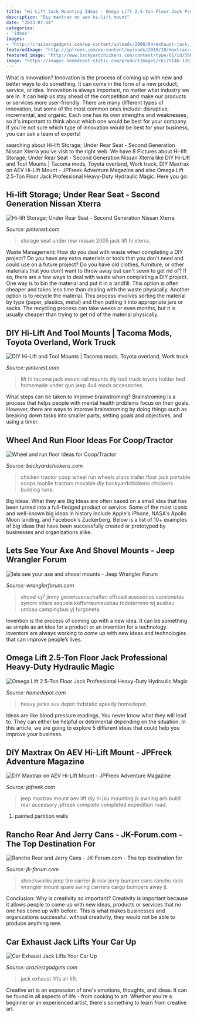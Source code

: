 ```yaml
---
title: "Hi Lift Jack Mounting Ideas - Omega Lift 2.5-ton Floor Jack Professional Heavy-duty Hydraulic Magic"
description: "Diy maxtrax on aev hi-lift mount"
date: "2023-07-14"
categories:
- "ideas"
images:
- "http://craziestgadgets.com/wp-content/uploads/2008/04/exhaust-jack.jpg"
featuredImage: "http://jpfreek.com/wp-content/uploads/2016/10/maxtrax-aev-mount-rear.jpg"
featured_image: "http://www.backyardchickens.com/content/type/61/id/5808628/width/350/height/700/flags/LL"
image: "https://images.homedepot-static.com/productImages/c617514b-13b1-48ad-8d99-2cdb8442c09b/svn/omega-lift-floor-jacks-gq025l-64_300.jpg"
---
```



What is innovation?
Innovation is the process of coming up with new and better ways to do something. It can come in the form of a new product, service, or idea. Innovation is always important, no matter what industry we are in. It can help us stay ahead of the competition and make our products or services more user-friendly.
There are many different types of innovation, but some of the most common ones include: disruptive, incremental, and organic. Each one has its own strengths and weaknesses, so it's important to think about which one would be best for your company. If you're not sure which type of innovation would be best for your business, you can ask a team of experts!

	

		
searching about Hi-lift Storage; Under Rear Seat - Second Generation Nissan Xterra you've visit to the right web. We have 8 Pictures about Hi-lift Storage; Under Rear Seat - Second Generation Nissan Xterra like DIY Hi-Lift and Tool Mounts | Tacoma mods, Toyota overland, Work truck, DIY Maxtrax on AEV Hi-Lift Mount - JPFreek Adventure Magazine and also Omega Lift 2.5-Ton Floor Jack Professional Heavy-Duty Hydraulic Magic. Here you go:
		
    
## Hi-lift Storage; Under Rear Seat - Second Generation Nissan Xterra

<img loading=lazy src="https://i.pinimg.com/736x/ed/9e/e6/ed9ee67867744bc321ec5f541bcc7442.jpg" onerror="this.onerror=null;this.src='https://tse2.mm.bing.net/th?id=OIP.JeaY6xsufCv8TG9TvOLCfAHaFj&amp;pid=15.1';" alt="Hi-lift Storage; Under Rear Seat - Second Generation Nissan Xterra">

_Source: pinterest.com_

>storage seat under rear nissan 2005 jack lift hi xterra. 

	

Waste Management: How do you deal with waste when completing a DIY project?
Do you have any extra materials or tools that you don't need and could use on a future project? Do you have old clothes, furniture, or other materials that you don't want to throw away but can't seem to get rid of? If so, there are a few ways to deal with waste when completing a DIY project. 
One way is to bin the material and put it in a landfill. This option is often cheaper and takes less time than dealing with the waste physically. Another option is to recycle the material. This process involves sorting the material by type (paper, plastics, metal) and then putting it into appropriate jars or sacks. The recycling process can take weeks or even months, but it is usually cheaper than trying to get rid of the material physically.

    
## DIY Hi-Lift And Tool Mounts | Tacoma Mods, Toyota Overland, Work Truck

<img loading=lazy src="https://i.pinimg.com/originals/6d/67/ef/6d67ef6d929bf493150c0f47ce6fb092.jpg" onerror="this.onerror=null;this.src='https://tse2.mm.bing.net/th?id=OIP.LLG0WVyPpfczKT3e9zj0LgHaFj&amp;pid=15.1';" alt="DIY Hi-Lift and Tool Mounts | Tacoma mods, Toyota overland, Work truck">

_Source: pinterest.com_

>lift hi tacoma jack mount rail mounts diy tool truck toyota holder bed homemade under gun jeep 4x4 mods accessories. 

	

What steps can be taken to improve brainstroming?
Brainstroming is a process that helps people with mental health problems focus on their goals. However, there are ways to improve brainstroming by doing things such as breaking down tasks into smaller parts, setting goals and objectives, and using a timer.

    
## Wheel And Run Floor Ideas For Coop/Tractor

<img loading=lazy src="http://www.backyardchickens.com/content/type/61/id/5808628/width/350/height/700/flags/LL" onerror="this.onerror=null;this.src='https://tse3.mm.bing.net/th?id=OIP.ZK5b7hqrBs3xg7XELIEtngHaJ4&amp;pid=15.1';" alt="Wheel and run floor ideas for Coop/Tractor">

_Source: backyardchickens.com_

>chicken tractor coop wheel run wheels plans trailer floor jack portable coops mobile tractors movable diy backyardchickens chickens building runs. 

	

Big Ideas: What they are
Big Ideas are often based on a small idea that has been turned into a full-fledged product or service. Some of the most iconic and well-known big ideas in history include Apple's iPhone, NASA's Apollo Moon landing, and Facebook's Zuckerberg. 
Below is a list of 10+ examples of big ideas that have been successfully created or prototyped by businesses and organizations alike.

    
## Lets See Your Axe And Shovel Mounts - Jeep Wrangler Forum

<img loading=lazy src="https://www.wranglerforum.com/attachment.php?attachmentid=1760689&amp;stc=1&amp;thumb=1&amp;d=1419834417" onerror="this.onerror=null;this.src='https://tse2.mm.bing.net/th?id=OIP.wB5wIuc-_XAtyz5TFH2r1wHaFj&amp;pid=15.1';" alt="lets see your axe and shovel mounts - Jeep Wrangler Forum">

_Source: wranglerforum.com_

>shovel cj7 jimny geowissenschaften offroad acessórios camionetas syncro vitara sequoia kofferraumausbau todoterreno wj ausbau umbau campingbus yj furgoneta. 

	

Invention is the process of coming up with a new idea. It can be something as simple as an idea for a product or an invention for a technology. inventors are always working to come up with new ideas and technologies that can improve people’s lives.

    
## Omega Lift 2.5-Ton Floor Jack Professional Heavy-Duty Hydraulic Magic

<img loading=lazy src="https://images.homedepot-static.com/productImages/c617514b-13b1-48ad-8d99-2cdb8442c09b/svn/omega-lift-floor-jacks-gq025l-64_300.jpg" onerror="this.onerror=null;this.src='https://tse3.mm.bing.net/th?id=OIP.XfdXk6YyA_0agi6hUA5gcAAAAA&amp;pid=15.1';" alt="Omega Lift 2.5-Ton Floor Jack Professional Heavy-Duty Hydraulic Magic">

_Source: homedepot.com_

>heavy jacks suv depot thdstatic speedy homedepot. 

	

Ideas are like blood pressure readings. You never know what they will lead to. They can either be helpful or detrimental depending on the situation. In this article, we are going to explore 5 different ideas that could help you improve your business.

    
## DIY Maxtrax On AEV Hi-Lift Mount - JPFreek Adventure Magazine

<img loading=lazy src="http://jpfreek.com/wp-content/uploads/2016/10/maxtrax-aev-mount-rear.jpg" onerror="this.onerror=null;this.src='https://tse4.mm.bing.net/th?id=OIP.3UxD8tp5hzHVVH6BSZUEtAHaE8&amp;pid=15.1';" alt="DIY Maxtrax on AEV Hi-Lift Mount - JPFreek Adventure Magazine">

_Source: jpfreek.com_

>jeep maxtrax mount aev lift diy hi jku mounting jk awning arb build rear accessory jpfreek complete completed expedition road. 

	

1. painted partition walls

    
## Rancho Rear And Jerry Cans - JK-Forum.com - The Top Destination For

<img loading=lazy src="http://www.shrockworks.com/files/products/d_782.jpg" onerror="this.onerror=null;this.src='https://tse2.mm.bing.net/th?id=OIP.1mIaF2pcvE1SC-5ImYiEaAHaFj&amp;pid=15.1';" alt="Rancho Rear and Jerry Cans - JK-Forum.com - The top destination for">

_Source: jk-forum.com_

>shrockworks jeep tire carrier jk rear jerry bumper cans rancho rack wrangler mount spare swing carriers cargo bumpers away jl. 

	

Conclusion: Why is creativity so important?
Creativity is important because it allows people to come up with new ideas, products or services that no one has come up with before. This is what makes businesses and organizations successful. without creativity, they would not be able to produce anything new.

    
## Car Exhaust Jack Lifts Your Car Up

<img loading=lazy src="http://craziestgadgets.com/wp-content/uploads/2008/04/exhaust-jack.jpg" onerror="this.onerror=null;this.src='https://tse1.mm.bing.net/th?id=OIP.oCNaTvdlc-y79m5kITRF3QAAAA&amp;pid=15.1';" alt="Car Exhaust Jack Lifts Your Car Up">

_Source: craziestgadgets.com_

>jack exhaust lifts air lift. 

	

Creative art is an expression of one's emotions, thoughts, and ideas. It can be found in all aspects of life - from cooking to art. Whether you're a beginner or an experienced artist, there's something to learn from creative art.

